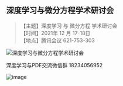 ## 深度学习与微分方程学术研讨会

>【主题】深度学习 与 微分方程 学术研讨会\
>【时间】2021年 12 月 17-18日\
>【地点】腾讯会议 621-753-303


![深度学习与微分方程学术研讨会](https://user-images.githubusercontent.com/95953452/146114857-31ceed37-0228-4349-ba4f-1fa052c08b32.png)


深度学习与PDE交流微信群 18234056952

![image](https://user-images.githubusercontent.com/95953452/146115066-8dc9de3b-37f1-4607-8d02-432b60e0e93b.png)


